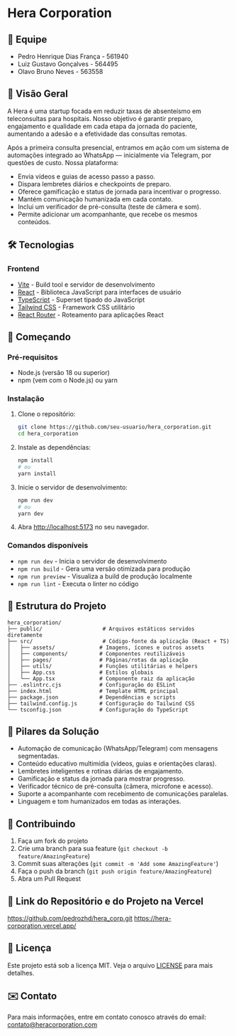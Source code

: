 # Hera Corporation

## 👥 Equipe
- Pedro Henrique Dias França - 561940
- Luiz Gustavo Gonçalves - 564495
- Olavo Bruno Neves - 563558

## 🚀 Visão Geral
A Hera é uma startup focada em reduzir taxas de absenteísmo em teleconsultas para hospitais. Nosso objetivo é garantir preparo, engajamento e qualidade em cada etapa da jornada do paciente, aumentando a adesão e a efetividade das consultas remotas.

Após a primeira consulta presencial, entramos em ação com um sistema de automações integrado ao WhatsApp — inicialmente via Telegram, por questões de custo. Nossa plataforma:

- Envia vídeos e guias de acesso passo a passo.
- Dispara lembretes diários e checkpoints de preparo.
- Oferece gamificação e status de jornada para incentivar o progresso.
- Mantém comunicação humanizada em cada contato.
- Inclui um verificador de pré-consulta (teste de câmera e som).
- Permite adicionar um acompanhante, que recebe os mesmos conteúdos.

## 🛠️ Tecnologias

### Frontend
- [Vite](https://vitejs.dev/) - Build tool e servidor de desenvolvimento
- [React](https://react.dev/) - Biblioteca JavaScript para interfaces de usuário
- [TypeScript](https://www.typescriptlang.org/) - Superset tipado do JavaScript
- [Tailwind CSS](https://tailwindcss.com/) - Framework CSS utilitário
- [React Router](https://reactrouter.com/) - Roteamento para aplicações React

## 🚀 Começando

### Pré-requisitos
- Node.js (versão 18 ou superior)
- npm (vem com o Node.js) ou yarn

### Instalação

1. Clone o repositório:
   ```bash
   git clone https://github.com/seu-usuario/hera_corporation.git
   cd hera_corporation
   ```

2. Instale as dependências:
   ```bash
   npm install
   # ou
   yarn install
   ```

3. Inicie o servidor de desenvolvimento:
   ```bash
   npm run dev
   # ou
   yarn dev
   ```

4. Abra [http://localhost:5173](http://localhost:5173) no seu navegador.

### Comandos disponíveis

- `npm run dev` - Inicia o servidor de desenvolvimento
- `npm run build` - Gera uma versão otimizada para produção
- `npm run preview` - Visualiza a build de produção localmente
- `npm run lint` - Executa o linter no código

## 📂 Estrutura do Projeto

```
hera_corporation/
├── public/                   # Arquivos estáticos servidos diretamente
├── src/                      # Código-fonte da aplicação (React + TS)
│   ├── assets/              # Imagens, ícones e outros assets
│   ├── components/          # Componentes reutilizáveis
│   ├── pages/               # Páginas/rotas da aplicação
│   ├── utils/               # Funções utilitárias e helpers
│   ├── App.css              # Estilos globais
│   └── App.tsx              # Componente raiz da aplicação
├── .eslintrc.cjs            # Configuração do ESLint
├── index.html               # Template HTML principal
├── package.json             # Dependências e scripts
├── tailwind.config.js       # Configuração do Tailwind CSS
└── tsconfig.json            # Configuração do TypeScript
```

## 🎯 Pilares da Solução
- Automação de comunicação (WhatsApp/Telegram) com mensagens segmentadas.
- Conteúdo educativo multimídia (vídeos, guias e orientações claras).
- Lembretes inteligentes e rotinas diárias de engajamento.
- Gamificação e status da jornada para mostrar progresso.
- Verificador técnico de pré-consulta (câmera, microfone e acesso).
- Suporte a acompanhante com recebimento de comunicações paralelas.
- Linguagem e tom humanizados em todas as interações.

## 🤝 Contribuindo
1. Faça um fork do projeto
2. Crie uma branch para sua feature (`git checkout -b feature/AmazingFeature`)
3. Commit suas alterações (`git commit -m 'Add some AmazingFeature'`)
4. Faça o push da branch (`git push origin feature/AmazingFeature`)
5. Abra um Pull Request

## 🤝 Link do Repositório e do Projeto na Vercel
https://github.com/pedrozhd/hera_corp.git
https://hera-corporation.vercel.app/

## 📄 Licença
Este projeto está sob a licença MIT. Veja o arquivo [LICENSE](LICENSE) para mais detalhes.

## ✉️ Contato
Para mais informações, entre em contato conosco através do email: contato@heracorporation.com
